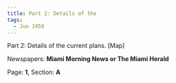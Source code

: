 ```yaml
---  
title: Part 2: Details of the  
tags:  
  - Jun 1959  
---  
```

  
Part 2: Details of the current plans. [Map]  
  
Newspapers: **Miami Morning News or The Miami Herald**  
  
Page: **1**, Section: **A** 
